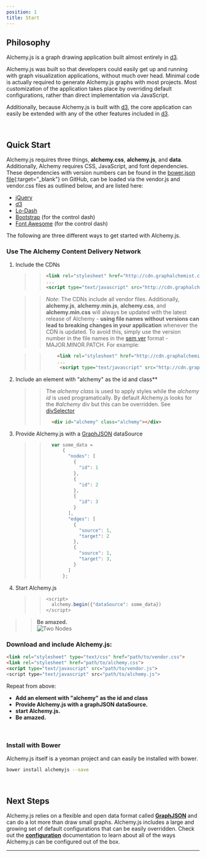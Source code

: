 ```yaml
---
position: 1
title: Start
---
```


## Philosophy

<p class="lead">Alchemy.js is a graph drawing application built almost entirely in <a href="http://d3js.org/">d3</a>.</p>

<p class="lead">Alchemy.js was built so that developers could easily get up and running with graph visualization applications, without much over head.  Minimal code is actually required to generate Alchemy.js graphs with most projects. Most customization of the application takes place by overriding default configurations, rather than direct implementation via JavaScript.</p>

<p class="lead">Additionally, because Alchemy.js is built with <a href="http://d3js.org/">d3</a>, the core application can easily be extended with any of the other features included in <a href="http://d3js.org/">d3</a>.</p>  
<br/>

## Quick Start

Alchemy.js requires three things, **alchemy.css**, **alchemy.js**, and **data**.  Additionally, Alchemy requires CSS, JavaScript, and font dependencies.  These dependencies with version numbers can be found in the [bower.json file](https://github.com/GraphAlchemist/Alchemy/blob/master/bower.json){:target="_blank"} on GitHub, can be loaded via the vendor.js and vendor.css files as outlined below, and are listed here:

* [jQuery](http://jquery.com/)
* [d3](http://d3js.org/)
* [Lo-Dash](http://lodash.com/)
* [Bootstrap](http://getbootstrap.com/) (for the control dash)
* [Font Awesome](http://fortawesome.github.io/Font-Awesome/) (for the control dash)

The following are three different ways to get started with Alchemy.js.

### Use The Alchemy Content Delivery Network

1. Include the CDNs

    >> ~~~ html
    >> <link rel="stylesheet" href="http://cdn.graphalchemist.com/alchemy.min.css">
    >> ...
    >> <script type="text/javascript" src="http://cdn.graphalchemist.com/alchemy.min.js">
    >> ~~~

    >>  *Note*: The CDNs include all vendor files.  Additionally, **alchemy.js**, **alchemy.min.js**, **alchemy.css**, and **alchemy.min.css** will always be updated with the latest release of Alchemy - **using file names without versions can lead to breaking changes in your application** whenever the CDN is updated.  To avoid this, simply use the version number in the file names in the [sem ver](http://semver.org/) format - MAJOR.MINOR.PATCH.  For example:

    >> ~~~html
    >>     <link rel="stylesheet" href="http://cdn.graphalchemist.com/alchemy.0.2.min.css">
    >>     ...
    >>      <script type="text/javascript" src="http://cdn.graphalchemist.com/alchemy.0.2.min.js">
    >> ~~~

2. Include an element with "alchemy" as the id and class**

    >>   The *alchemy class* is used to apply styles while the *alchemy id* is used programatically.  By default Alchemy.js looks for the *#alchemy* div but this can be overridden.  See [divSelector](http://localhost:9002/docs/#divselector)
    >> 
    >> ~~~ html
    >>   <div id="alchemy" class="alchemy"></div>
    >> ~~~
    >> 

3. Provide Alchemy.js with a [GraphJSON](#GraphJSON) dataSource
    
	>>~~~ javascript
	>>   var some_data = 
	>>       {
	>>         "nodes": [
	>>           {
	>>             "id": 1
	>>           },
	>>           {
	>>             "id": 2
	>>           },
	>>           {
	>>             "id": 3
	>>           }
	>>         ],
	>>         "edges": [
	>>           {
	>>             "source": 1,
	>>             "target": 2
	>>           },
	>>           {
	>>             "source": 1,
	>>             "target": 3,
	>>           }
	>>         ]
	>>       };
    >> ~~~
    >>

4.  Start Alchemy.js
    
    >> ~~~ javascript
    >> <script>
    >>   alchemy.begin({"dataSource": some_data})
    >> </script>
    >> ~~~
    >>
    

>> **Be amazed.**    
>> ![Two Nodes](views/docs/img/threenodes.png)

### Download and include Alchemy.js:  

~~~ html
<link rel="stylesheet" type="text/css" href="path/to/vendor.css">
<link rel="stylesheet" href="path/to/alchemy.css">
<script type="text/javascript" src="path/to/vendor.js">
<script type="text/javascript" src="path/to/alchemy.js">
~~~
  
Repeat from above:   

* **Add an element with "alchemy" as the id and class**    
* **Provide Alchemy.js with a graphJSON dataSource.**    
* **start Alchemy.js.**    
* **Be amazed.**  
<br/>  
  

### Install with Bower
Alchemy.js itself is a yeoman project and can easily be installed with bower.

~~~ bash
bower install alchemyjs --save
~~~
<br/>

## Next Steps
Alchemy.js relies on a flexible and open data format called **[GraphJSON](#GraphJSON)** and can do a lot more than draw small graphs.  Alchemy.js includes a large and growing set of default configurations that can be easily overridden.  Check out the **[configuration](#Configuration)** documentation to learn about all of the ways Alchemy.js can be configured out of the box.

____
